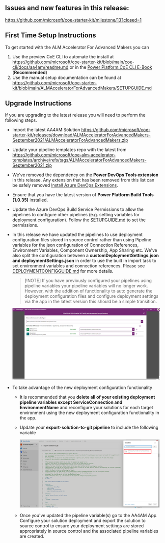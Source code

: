 ## Issues and new features in this release:

https://github.com/microsoft/coe-starter-kit/milestone/13?closed=1

## First Time Setup Instructions
To get started with the ALM Accelerator For Advanced Makers you can
1. Use the preview CoE CLI to automate the install at https://github.com/microsoft/coe-starter-kit/blob/main/coe-cli/docs/aa4am/readme.md or in the [Power Platform CoE CLI E-Book](https://aka.ms/coe-cli-ebook) (**Recommended**)
2. Use the  manual setup documentation can be found at https://github.com/microsoft/coe-starter-kit/blob/main/ALMAcceleratorForAdvancedMakers/SETUPGUIDE.md


## Upgrade Instructions
If you are upgrading to the latest release you will need to perform the following steps.
- Import the latest AA4AM Solution https://github.com/microsoft/coe-starter-kit/releases/download/ALMAcceleratorForAdvancedMakers-September2021/ALMAcceleratorForAdvancedMakers.zip

- Update your pipeline templates repo with the latest from https://github.com/microsoft/coe-alm-accelerator-templates/archive/refs/tags/ALMAcceleratorForAdvancedMakers-September2021.zip

- We've removed the dependency on the **Power DevOps Tools extension** in this release. Any extension that has been removed from this list can be safely removed [Install Azure DevOps Extensions](https://github.com/microsoft/coe-starter-kit/blob/main/ALMAcceleratorForAdvancedMakers/SETUPGUIDE.md#install-azure-devops-extensions).

- Ensure that you have the latest version of **Power Platform Build Tools (1.0.35)** installed.

- Update the Azure DevOps Build Service Permissions to allow the pipelines to configure other pipelines (e.g. setting variables for deployment configuration). Follow the [SETUPGUIDE.md](https://github.com/microsoft/coe-starter-kit/blob/main/ALMAcceleratorForAdvancedMakers/SETUPGUIDE.md#update-permissions-for-the-project-build-service) to set the permissions.

- In this release we have updated the pipelines to use deployment configuration files stored in source control rather than using Pipeline variables for the json configuration of Connection References, Environment Variables, Component Ownership, App Sharing etc. We've also split the configuration between a **customDeploymentSettings.json and deploymentSettings.json** in order to use the built in import task to set environment variables and connection references. Please see [DEPLOYMENTCONFIGGUIDE.md](https://github.com/microsoft/coe-starter-kit/blob/main/ALMAcceleratorForAdvancedMakers/DEPLOYMENTCONFIGGUIDE.md) for more details.

  > [!NOTE] If you have previously configured your pipelines using pipeline variables your pipeline variables will no longer work. However, with the addition of functionality to auto generate the deployment configuration files and configure deployment settings via the app in the latest version this should be a simple transition. 

  ![image-20210917083516697](.attachments/RELEASENOTES-202109/image-20210917083516697.png)

- To take advantage of the new deployment configuration functionality 

  - It is recommended that you **delete all of your existing deployment pipeline variables except ServiceConnection and EnvironmentName** and reconfigure your solutions for each target environment using the new deployment configuration functionality in the app.

  - Update your **export-solution-to-git pipeline** to include the following variable

    ![image-20210920105643412](.attachments/RELEASENOTES-202109/image-20210920105643412.png)

  - Once you've updated the pipeline variable(s) go to the AA4AM App. Configure your solution deployment and export the solution to source control to ensure your deployment settings are stored appropriately in source control and the associated pipeline variables are created.